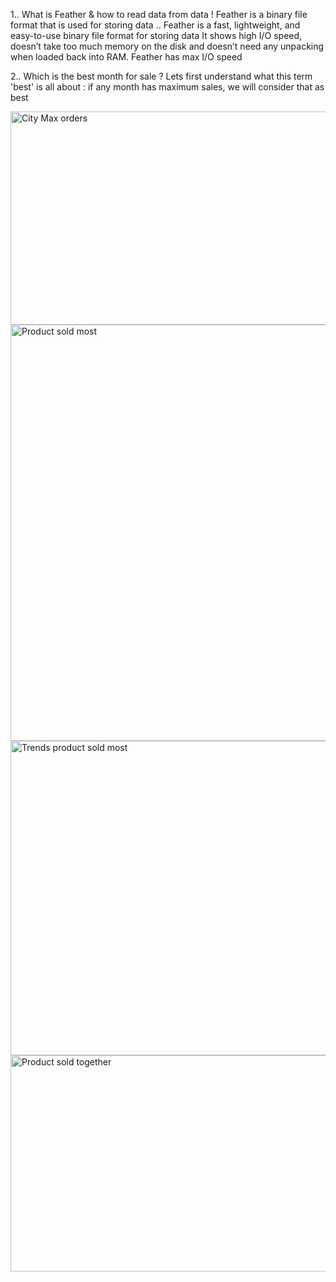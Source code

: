 1.. What is Feather & how to read data from data !
Feather is a binary file format that is used for storing data ..
Feather is a fast, lightweight, and easy-to-use binary file format for storing data 
It shows high I/O speed, doesn’t take too much memory on the disk and doesn’t need any unpacking 
when loaded back into RAM.
Feather has max I/O speed


2.. Which is the best month for sale ?
Lets first understand what this term 'best' is all about : if any month has maximum sales, we will consider that as best

<img width="708" height="341" alt="City Max orders" src="https://github.com/user-attachments/assets/39f5bcf6-a72d-4aa8-9930-e9233bfd5cb7" />

<img width="778" height="666" alt="Product sold most" src="https://github.com/user-attachments/assets/e8246582-5a86-474e-8c63-c056533c2a77" />

<img width="746" height="503" alt="Trends product sold most" src="https://github.com/user-attachments/assets/d4d9a653-c6ee-4e54-bc4e-e39d17d39f20" />

<img width="816" height="346" alt="Product sold together" src="https://github.com/user-attachments/assets/e69817f7-6dd5-46b8-a0cd-830d37f4b98d" />
